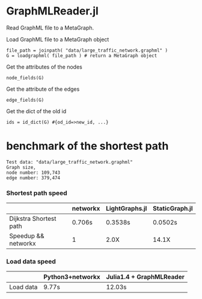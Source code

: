 # GraphMLReader.jl
Read GraphML file to a MetaGraph.

Load GraphML file to a MetaGraph object
```
file_path = joinpath( "data/large_traffic_network.graphml" )
G = loadgraphml( file_path ) # return a MetaGraph object
```

Get the attributes of the nodes
```
node_fields(G)
```

Get the attribute of the edges
```
edge_fields(G)
```

Get the dict of the old id 
```
ids = id_dict(G) #{od_id=>new_id, ...}
```

# benchmark of the shortest path 
```
Test data: "data/large_traffic_network.graphml" 
Graph size,
node number: 109,743  
edge number: 379,474
```

### Shortest path speed
|                                      | networkx     | LightGraphs.jl |  StaticGraph.jl  |
|---                                  |---                  |---                    |---                      |
| Dijkstra Shortest path  | 0.706s          | 0.3538s          | 0.0502s            |
| Speedup && networkx| 1                   | 2.0X                | 14.1X               |


### Load data speed
|           | Python3+networkx   | Julia1.4 + GraphMLReader   | 
|---        |---                 |---                         |
| Load data | 9.77s              | 12.03s                     |   
